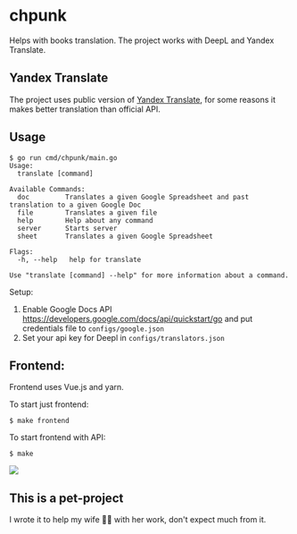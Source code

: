 # chpunk

Helps with books translation. The project works with DeepL and Yandex Translate.

## Yandex Translate

The project uses public version of [Yandex Translate](https://translate.yandex.ru/), for some reasons it makes better translation than official API.

## Usage
```
$ go run cmd/chpunk/main.go
Usage:
  translate [command]

Available Commands:
  doc         Translates a given Google Spreadsheet and past translation to a given Google Doc
  file        Translates a given file
  help        Help about any command
  server      Starts server
  sheet       Translates a given Google Spreadsheet

Flags:
  -h, --help   help for translate

Use "translate [command] --help" for more information about a command.
```

Setup:

1. Enable Google Docs API https://developers.google.com/docs/api/quickstart/go and put credentials file to `configs/google.json`
2. Set your api key for Deepl in `configs/translators.json`

## Frontend:

Frontend uses Vue.js and yarn.

To start just frontend:

`$ make frontend`

To start frontend with API:

`$ make`

<img src="https://user-images.githubusercontent.com/866273/79149739-e4deec00-7dc7-11ea-92d2-955569fb5988.gif" />

## This is a pet-project

I wrote it to help my wife 👩‍💻 with her work, don't expect much from it.
